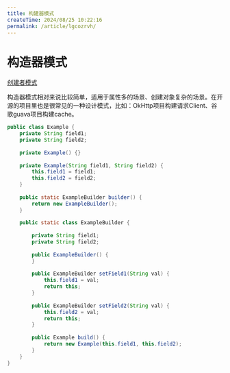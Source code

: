 ```yaml
---
title: 构建器模式
createTime: 2024/08/25 10:22:16
permalink: /article/lgcozrvh/
---
```

# 构造器模式

[创建者模式][]

构造器模式相对来说比较简单，适用于属性多的场景、创建对象复杂的场景。在开源的项目里也是很常见的一种设计模式，比如：OkHttp项目构建请求Client、谷歌guava项目构建cache。

~~~java
public class Example {
    private String field1;
    private String field2;
 
    private Example() {}
 
    private Example(String field1, String field2) {
        this.field1 = field1;
        this.field2 = field2;
    }
 
    public static ExampleBuilder builder() {
        return new ExampleBuilder();
    }
 
    public static class ExampleBuilder {
 
        private String field1;
        private String field2;
 
        public ExampleBuilder() {
        }
 
        public ExampleBuilder setField1(String val) {
            this.field1 = val;
            return this;
        }
 
        public ExampleBuilder setField2(String val) {
            this.field2 = val;
            return this;
        }
 
        public Example build() {
            return new Example(this.field1, this.field2);
        }
    }
}
~~~

[创建者模式]: ./readme.md